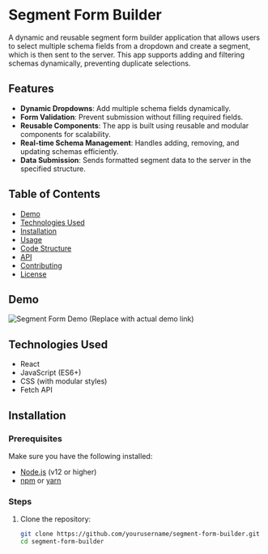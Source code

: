 # Segment Form Builder

A dynamic and reusable segment form builder application that allows users to select multiple schema fields from a dropdown and create a segment, which is then sent to the server. This app supports adding and filtering schemas dynamically, preventing duplicate selections.

## Features

- **Dynamic Dropdowns**: Add multiple schema fields dynamically.
- **Form Validation**: Prevent submission without filling required fields.
- **Reusable Components**: The app is built using reusable and modular components for scalability.
- **Real-time Schema Management**: Handles adding, removing, and updating schemas efficiently.
- **Data Submission**: Sends formatted segment data to the server in the specified structure.

## Table of Contents

- [Demo](#demo)
- [Technologies Used](#technologies-used)
- [Installation](#installation)
- [Usage](#usage)
- [Code Structure](#code-structure)
- [API](#api)
- [Contributing](#contributing)
- [License](#license)

## Demo

![Segment Form Demo](demo-url) (Replace with actual demo link)

## Technologies Used

- React
- JavaScript (ES6+)
- CSS (with modular styles)
- Fetch API

## Installation

### Prerequisites

Make sure you have the following installed:

- [Node.js](https://nodejs.org/) (v12 or higher)
- [npm](https://www.npmjs.com/) or [yarn](https://yarnpkg.com/)

### Steps

1. Clone the repository:

   ```bash
   git clone https://github.com/yourusername/segment-form-builder.git
   cd segment-form-builder
